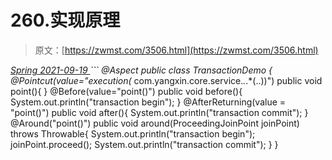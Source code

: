 <!--yml
category: 未分类
date: 0001-01-01 00:00:00
-->

# 260.实现原理

> 原文：[https://zwmst.com/3506.html](https://zwmst.com/3506.html)

   [ *Spring* ](https://zwmst.com/spring)*[ <time datetime="2021-09-19T20:44:19+08:00"> 2021-09-19 </time> ](https://zwmst.com/3506.html)  ```
@Aspect
public class TransactionDemo {
 @Pointcut(value="execution(* com.yangxin.core.service.*.*.*(..))")
 public void point(){
 }
 @Before(value="point()")
 public void before(){
 System.out.println("transaction begin");
 }
 @AfterReturning(value = "point()")
 public void after(){
 System.out.println("transaction commit");
 }
 @Around("point()")
 public void around(ProceedingJoinPoint joinPoint) throws Throwable{
 System.out.println("transaction begin");
 joinPoint.proceed();
 System.out.println("transaction commit");
 }
}
```*
